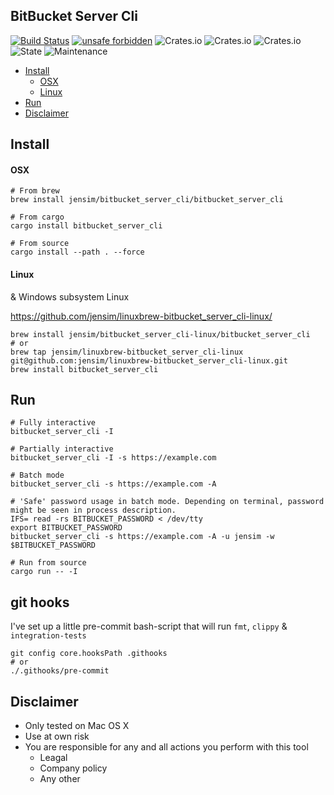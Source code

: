 BitBucket Server Cli
----

[![Build Status](https://travis-ci.org/jensim/bitbucket_server_cli.svg?branch=master)](https://travis-ci.org/jensim/bitbucket_server_cli)
[![unsafe forbidden](https://img.shields.io/badge/unsafe-forbidden-success.svg)](https://github.com/rust-secure-code/safety-dance/)
![Crates.io](https://img.shields.io/crates/l/bitbucket_server_cli)
![Crates.io](https://img.shields.io/crates/v/bitbucket_server_cli)
![Crates.io](https://img.shields.io/crates/d/bitbucket_server_cli)
![State](https://img.shields.io/badge/maintenance-working_but_experimental-blue.svg)
![Maintenance](https://img.shields.io/maintenance/yes/2020)

* [Install](#install)
  * [OSX](#osx)
  * [Linux](#linux)
* [Run](#run)
* [Disclaimer](#disclaimer)

## Install
#### OSX
```shell script
# From brew
brew install jensim/bitbucket_server_cli/bitbucket_server_cli

# From cargo
cargo install bitbucket_server_cli

# From source
cargo install --path . --force
```

#### Linux
& Windows subsystem Linux

https://github.com/jensim/linuxbrew-bitbucket_server_cli-linux/
```shell script
brew install jensim/bitbucket_server_cli-linux/bitbucket_server_cli
# or
brew tap jensim/linuxbrew-bitbucket_server_cli-linux git@github.com:jensim/linuxbrew-bitbucket_server_cli-linux.git
brew install bitbucket_server_cli
```

## Run
```shell script
# Fully interactive
bitbucket_server_cli -I

# Partially interactive
bitbucket_server_cli -I -s https://example.com

# Batch mode 
bitbucket_server_cli -s https://example.com -A

# 'Safe' password usage in batch mode. Depending on terminal, password might be seen in process description.
IFS= read -rs BITBUCKET_PASSWORD < /dev/tty
export BITBUCKET_PASSWORD
bitbucket_server_cli -s https://example.com -A -u jensim -w $BITBUCKET_PASSWORD

# Run from source
cargo run -- -I
```

## git hooks
I've set up a little pre-commit bash-script that will run `fmt`, `clippy` & `integration-tests`
````shell script
git config core.hooksPath .githooks
# or
./.githooks/pre-commit
````

## Disclaimer
- Only tested on Mac OS X
- Use at own risk
- You are responsible for any and all actions you perform with this tool
  - Leagal
  - Company policy
  - Any other
